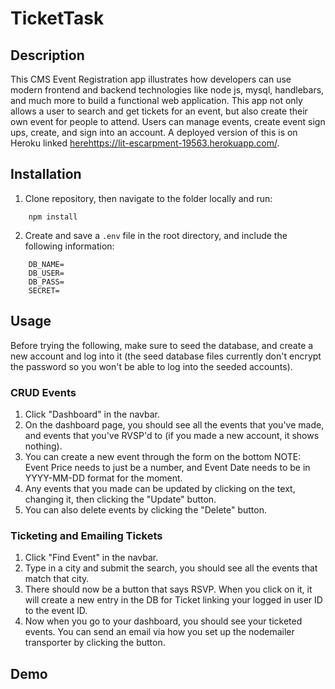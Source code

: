 # TicketTask

## Description

This CMS Event Registration app illustrates how developers can use modern frontend and backend technologies like node js, mysql, handlebars, and much more to build a functional web application. This app not only allows a user to search and get tickets for an event, but also create their own event for people to attend. Users can manage events, create event sign ups, create, and sign into an account. A deployed version of this is on Heroku linked [herehttps://lit-escarpment-19563.herokuapp.com/](#).

## Installation

1) Clone repository, then navigate to the folder locally and run:
```
    npm install
```
2) Create and save a `.env` file in the root directory, and include the following information:
```
    DB_NAME=
    DB_USER=
    DB_PASS=
    SECRET=
```

## Usage

Before trying the following, make sure to seed the database, and create a new account and log into it (the seed database files currently don't encrypt the password so you won't be able to log into the seeded accounts).

### CRUD Events

1. Click "Dashboard" in the navbar.
2. On the dashboard page, you should see all the events that you've made, and events that you've RVSP'd to (if you made a new account, it shows nothing).
3. You can create a new event through the form on the bottom NOTE: Event Price needs to just be a number, and Event Date needs to be in YYYY-MM-DD format for the moment.
4. Any events that you made can be updated by clicking on the text, changing it, then clicking the "Update" button.
5. You can also delete events by clicking the "Delete" button.

### Ticketing and Emailing Tickets

1. Click "Find Event" in the navbar.
2. Type in a city and submit the search, you should see all the events that match that city.
3. There should now be a button that says RSVP. When you click on it, it will create a new entry in the DB for Ticket linking your logged in user ID to the event ID.
4. Now when you go to your dashboard, you should see your ticketed events. You can send an email via how you set up the nodemailer transporter by clicking the button.

## Demo
